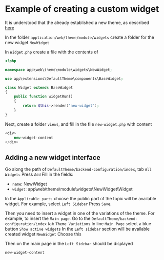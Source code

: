 # Example of creating a custom widget

It is understood that the already established a new theme, as described [here](theme-skelet-creation.md)

In the folder `application/web/theme/module/widgets` create a folder for the new widget `NewWidget`

In `Widget.php` create a file with the contents of

```php
<?php

namespace app\web\theme\module\widgets\NewWidget;

use app\extensions\DefaultTheme\components\BaseWidget;

class Widget extends BaseWidget
{
    public function widgetRun()
    {
        return $this->render('new-widget');
    }
}
```

Next, create a folder `views`, and fill in the file `new-widget.php`  with content

```php
<div>
    new-widget-content
</div>
```

## Adding a new widget interface

Go along the path of `DefaultTheme/backend-configuration/index`, tab `All Widgets`
Press `Add`
Fill in the fields:
- `name`: NewWidget
- `widget`: app\web\theme\module\widgets\NewWidget\Widget

In the `Applicable parts` choose the public part of the topic will be available widget.
For example, select `Left Sidebar`
Press `Save`.

Then you need to insert a widget in one of the variations of the theme.
For example, to insert the `Main page`.
Go to the `DefaultTheme/backend-configuration/index` tab `Theme Variations`
In line `Main Page` select a blue button `Show active widgets`
In the `Left sidebar` section will be available created widget `NewWidget`
Choose this

Then on the main page in the `Left Sidebar` should be displayed
```
new-widget-content
```
